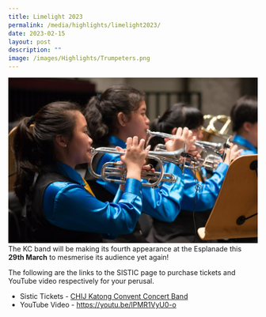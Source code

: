 ```yaml
---
title: Limelight 2023
permalink: /media/highlights/limelight2023/
date: 2023-02-15
layout: post
description: ""
image: /images/Highlights/Trumpeters.png
---
```

![](/images/Highlights/Trumpeters.png)
The KC band will be making its fourth appearance at the Esplanade this **29th March** to mesmerise its audience yet again! 

The following are the links to the SISTIC page to purchase tickets and YouTube video respectively for your perusal. <br>
* Sistic Tickets - [CHIJ Katong Convent Concert Band](https://www.esplanade.com/whats-on/festivals-and-series/series/2023/limelight/chij-katong-convent-concert-band#synopsis)
* YouTube Video - https://youtu.be/lPMR1VyU0-o